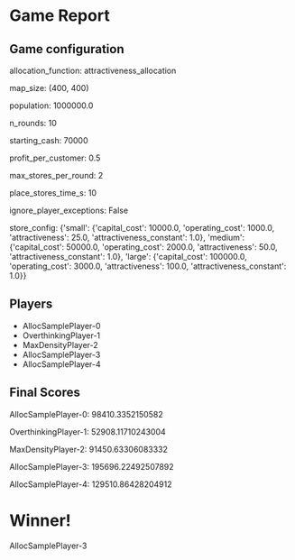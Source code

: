 # Game Report
## Game configuration
allocation_function: attractiveness_allocation

map_size: (400, 400)

population: 1000000.0

n_rounds: 10

starting_cash: 70000

profit_per_customer: 0.5

max_stores_per_round: 2

place_stores_time_s: 10

ignore_player_exceptions: False

store_config: {'small': {'capital_cost': 10000.0, 'operating_cost': 1000.0, 'attractiveness': 25.0, 'attractiveness_constant': 1.0}, 'medium': {'capital_cost': 50000.0, 'operating_cost': 2000.0, 'attractiveness': 50.0, 'attractiveness_constant': 1.0}, 'large': {'capital_cost': 100000.0, 'operating_cost': 3000.0, 'attractiveness': 100.0, 'attractiveness_constant': 1.0}}

## Players
- AllocSamplePlayer-0
- OverthinkingPlayer-1
- MaxDensityPlayer-2
- AllocSamplePlayer-3
- AllocSamplePlayer-4
## Final Scores
AllocSamplePlayer-0: 98410.3352150582

OverthinkingPlayer-1: 52908.11710243004

MaxDensityPlayer-2: 91450.63306083332

AllocSamplePlayer-3: 195696.22492507892

AllocSamplePlayer-4: 129510.86428204912

# Winner!
AllocSamplePlayer-3
